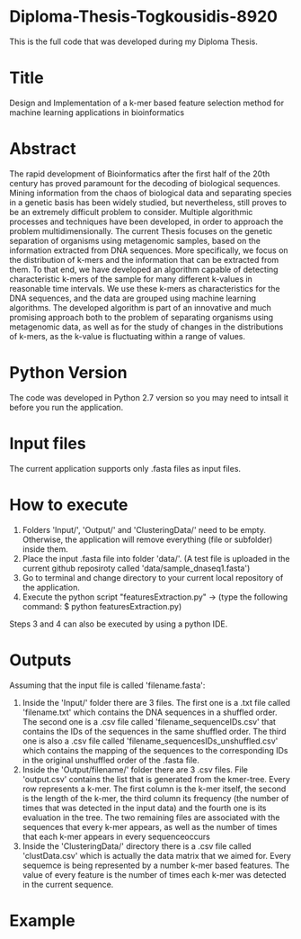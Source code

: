 # Diploma-Thesis-Togkousidis-8920
This is the full code that was developed during my Diploma Thesis.

# Title
Design and Implementation of a k-mer based feature selection method for machine learning applications in bioinformatics

# Abstract
The rapid development of Bioinformatics after the first half of the 20th century has proved paramount for the decoding of biological sequences. Mining information from the chaos of biological data and separating species in a genetic basis has been widely studied, but nevertheless, still proves to be an extremely difficult problem to consider. Multiple algorithmic processes and techniques have been developed, in order to approach the problem multidimensionally. The current Thesis focuses on the genetic separation of organisms using metagenomic samples, based on the information extracted from DNA sequences. More specifically, we focus on the distribution of k-mers and the information that can be extracted from them. To that end, we have developed an algorithm capable of detecting characteristic k-mers of the sample for many different k-values in reasonable time intervals. We use these k-mers as characteristics for the DNA sequences, and the data are grouped using machine learning algorithms. The developed algorithm is part of an innovative and much promising approach both to the problem of separating organisms using metagenomic data, as well as for the study of changes in the distributions of k-mers, as the k-value is fluctuating within a range of values.

# Python Version
The code was developed in Python 2.7 version so you may need to intsall it before you run the application.

# Input files
The current application supports only .fasta files as input files.

# How to execute
1. Folders 'Input/', 'Output/' and 'ClusteringData/' need to be empty. Otherwise, the application will remove everything (file or subfolder) inside them.
2. Place the input .fasta file into folder 'data/'. (A test file is uploaded in the current github reposiroty called 'data/sample_dnaseq1.fasta')
3. Go to terminal and change directory to your current local repository of the application.
4. Execute the python script "featuresExtraction.py" -> (type the following command: $ python featuresExtraction.py)

Steps 3 and 4 can also be executed by using a python IDE.

# Outputs
Assuming that the input file is called 'filename.fasta':

1. Inside the 'Input/' folder there are 3 files. The first one is a .txt file called 'filename.txt' which contains the DNA sequences in a shuffled order. The second one is a .csv file called 'filename_sequenceIDs.csv' that contains the IDs of the sequences in the same shuffled order. The third one is also a .csv file called 'filename_sequencesIDs_unshuffled.csv' which contains the mapping of the sequences to the corresponding IDs in the original unshuffled order of the .fasta file.
2. Inside the 'Output/filename/' folder there are 3 .csv files. File 'output.csv' contains the list that is generated from the kmer-tree. Every row represents a k-mer. The first column is the k-mer itself, the second is the length of the k-mer, the third column its frequency (the number of times that was detected in the input data) and the fourth one is its evaluation in the tree. The two remaining files are associated with the sequences that every k-mer appears, as well as the number of times that each k-mer appears in every sequenceoccurs 
3. Inside the 'ClusteringData/' directory there is a .csv file called 'clustData.csv' which is actually the data matrix that we aimed for. Every sequemce is being represented by a number k-mer based features. The value of every feature is the number of times each k-mer was detected in the current sequence.

# Example




